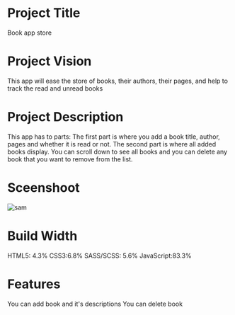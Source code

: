 # Project Title
Book app store
# Project Vision
This app will ease the store of books, their authors, their pages, and help to track the read and unread books
# Project Description
This app has to parts: The first part is where you add a book title, author, pages and whether it is read or not. The second part is where all added books display. You can scroll down to see all books and you can delete any book that you want to remove from the list.
# Sceenshoot
![sam](https://user-images.githubusercontent.com/63926982/172262511-b19eefd4-4e80-480e-954f-d89fbeff5d85.png)
# Build Width
HTML5: 4.3%
CSS3:6.8%
SASS/SCSS: 5.6%
JavaScript:83.3%
# Features
You can add book and it's descriptions
You can delete book

